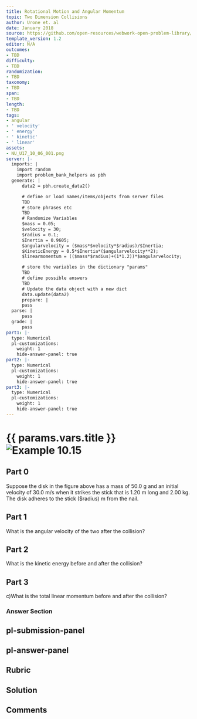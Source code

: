 ```yaml
---
title: Rotational Motion and Angular Momentum
topic: Two Dimension Collisions
author: Urone et. al
date: January 2018
source: https://github.com/open-resources/webwork-open-problem-library/tree/master/Contrib/BrockPhysics/College_Physics_Urone/10.Rotational_Motion_and_Angular_Momentum/10-06.Two_Dimension_Collisions/NU_U17_10_06_001.pg
template_version: 1.2
editor: N/A
outcomes:
- TBD
difficulty:
- TBD
randomization:
- TBD
taxonomy:
- TBD
span:
- TBD
length:
- TBD
tags:
- angular
- ' velocity'
- ' energy'
- ' kinetic'
- ' linear'
assets:
- NU_U17_10_06_001.png
server: |-
  imports: |
    import random
    import problem_bank_helpers as pbh
  generate: |
      data2 = pbh.create_data2()

      # define or load names/items/objects from server files
      TBD
      # store phrases etc
      TBD
      # Randomize Variables
      $mass = 0.05;
      $velocity = 30;
      $radius = 0.1;
      $Inertia = 0.9605;
      $angularvelocity = ($mass*$velocity*$radius)/$Inertia;
      $KineticEnergy = 0.5*$Inertia*($angularvelocity**2);
      $linearmomentum = (($mass*$radius)+(1*1.2))*$angularvelocity;

      # store the variables in the dictionary "params"
      TBD
      # define possible answers
      TBD
      # Update the data object with a new dict
      data.update(data2)
      prepare: |
      pass
  parse: |
      pass
  grade: |
      pass
part1: |-
  type: Numerical
  pl-customizations:
    weight: 1
    hide-answer-panel: true
part2: |-
  type: Numerical
  pl-customizations:
    weight: 1
    hide-answer-panel: true
part3: |-
  type: Numerical
  pl-customizations:
    weight: 1
    hide-answer-panel: true
---
```


# {{ params.vars.title }}![Example 10.15](NU_U17_10_06_001.png)

## Part 0 
Suppose the disk in the figure above has a mass of 50.0 g and an initial velocity of 30.0 m/s when it strikes the stick that is 1.20 m long and 2.00 kg. The disk adheres to the stick ($radius) m from the nail. 
## Part 1 
What is the angular velocity of the two after the collision? 
## Part 2 
What is the kinetic energy before and after the collision? 
## Part 3 
c)What is the total linear momentum before and after the collision? 


### Answer Section 


## pl-submission-panel 


## pl-answer-panel 


## Rubric 


## Solution 


## Comments 


